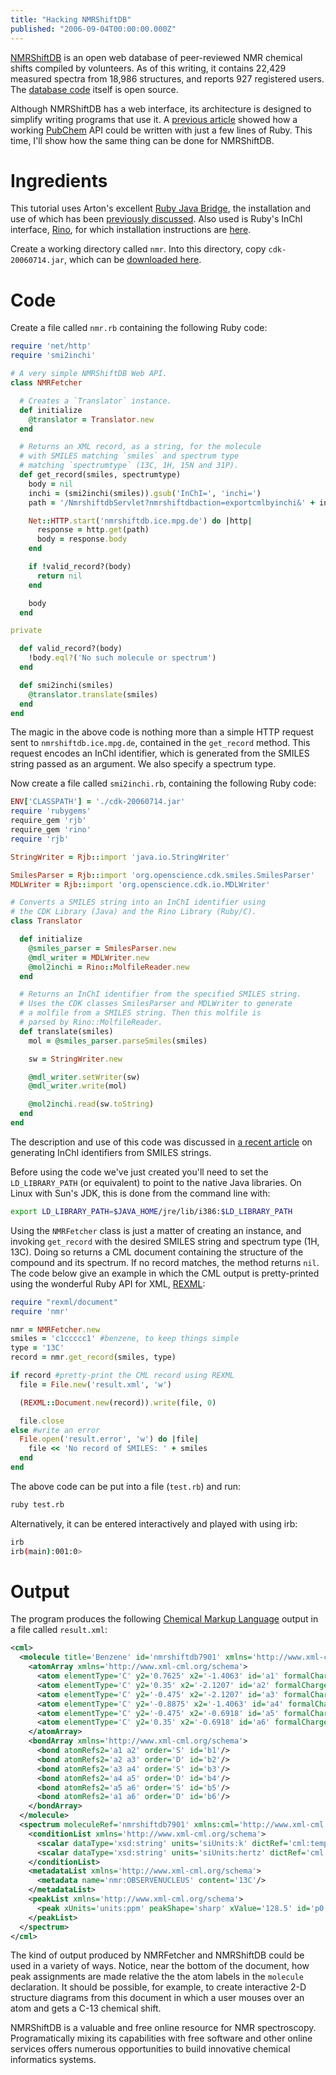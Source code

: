 ```yaml
---
title: "Hacking NMRShiftDB"
published: "2006-09-04T00:00:00.000Z"
---
```


<a href="http://nmrshiftdb.org">NMRShiftDB</a> is an open web database of peer-reviewed NMR chemical shifts compiled by volunteers. As of this writing, it contains 22,429 measured spectra from 18,986 structures, and reports 927 registered users. The <a href="http://sourceforge.net/projects/nmrshiftdb/">database code</a> itself is open source.

Although NMRShiftDB has a web interface, its architecture is designed to simplify writing programs that use it. A <a href="http://depth-first.com/articles/2006/08/30/hacking-pubchem-with-ruby">previous article</a> showed how a working <a href="http://pubchem.ncbi.nlm.nih.gov/">PubChem</a> API could be written with just a few lines of Ruby. This time, I'll show how the same thing can be done for NMRShiftDB.

# Ingredients

This tutorial uses Arton's excellent <a href="http://rjb.rubyforge.org/">Ruby Java Bridge</a>, the installation and use of which has been <a href="http://depth-first.com/articles/2006/08/26/scripting-java-libraries-with-ruby-java-bridge">previously discussed</a>. Also used is Ruby's InChI interface, <a href="http://rubyforge.org/projects/rino">Rino</a>, for which installation instructions are <a href="http://depth-first.com/articles/2006/08/17/ruby-and-inchi-the-rino-library">here</a>.

Create a working directory called `nmr`. Into this directory, copy `cdk-20060714.jar`, which can be <a href="http://prdownloads.sourceforge.net/cdk/cdk-20060714.jar?download">downloaded here</a>.

# Code

Create a file called `nmr.rb` containing the following Ruby code:

```ruby
require 'net/http'
require 'smi2inchi'

# A very simple NMRShiftDB Web API.
class NMRFetcher

  # Creates a `Translator` instance.
  def initialize
    @translator = Translator.new
  end

  # Returns an XML record, as a string, for the molecule
  # with SMILES matching `smiles` and spectrum type
  # matching `spectrumtype` (13C, 1H, 15N and 31P).
  def get_record(smiles, spectrumtype)
    body = nil
    inchi = (smi2inchi(smiles)).gsub('InChI=', 'inchi=')
    path = '/NmrshiftdbServlet?nmrshiftdbaction=exportcmlbyinchi&' + inchi + '&spectrumtype=' + spectrumtype

    Net::HTTP.start('nmrshiftdb.ice.mpg.de') do |http|
      response = http.get(path)
      body = response.body
    end

    if !valid_record?(body)
      return nil
    end

    body
  end

private

  def valid_record?(body)
    !body.eql?('No such molecule or spectrum')
  end

  def smi2inchi(smiles)
    @translator.translate(smiles)
  end
end
```

The magic in the above code is nothing more than a simple HTTP request sent to `nmrshiftdb.ice.mpg.de`, contained in the `get_record` method. This request encodes an InChI identifier, which is generated from the SMILES string passed as an argument. We also specify a spectrum type.

Now create a file called `smi2inchi.rb`, containing the following Ruby code:

```rb
ENV['CLASSPATH'] = './cdk-20060714.jar'
require 'rubygems'
require_gem 'rjb'
require_gem 'rino'
require 'rjb'

StringWriter = Rjb::import 'java.io.StringWriter'

SmilesParser = Rjb::import 'org.openscience.cdk.smiles.SmilesParser'
MDLWriter = Rjb::import 'org.openscience.cdk.io.MDLWriter'

# Converts a SMILES string into an InChI identifier using
# the CDK Library (Java) and the Rino Library (Ruby/C).
class Translator

  def initialize
    @smiles_parser = SmilesParser.new
    @mdl_writer = MDLWriter.new
    @mol2inchi = Rino::MolfileReader.new
  end

  # Returns an InChI identifier from the specified SMILES string.
  # Uses the CDK classes SmilesParser and MDLWriter to generate
  # a molfile from a SMILES string. Then this molfile is
  # parsed by Rino::MolfileReader.
  def translate(smiles)
    mol = @smiles_parser.parseSmiles(smiles)

    sw = StringWriter.new

    @mdl_writer.setWriter(sw)
    @mdl_writer.write(mol)

    @mol2inchi.read(sw.toString)
  end
end
```

The description and use of this code was discussed in <a href="http://depth-first.com/articles/2006/08/26/from-smiles-to-inchi-rino-cdk-and-java-ruby-bridge">a recent article</a> on generating InChI identifiers from SMILES strings.

Before using the code we've just created you'll need to set the `LD_LIBRARY_PATH` (or equivalent) to point to the native Java libraries. On Linux with Sun's JDK, this is done from the command line with:

```bash
export LD_LIBRARY_PATH=$JAVA_HOME/jre/lib/i386:$LD_LIBRARY_PATH
```

Using the `NMRFetcher` class is just a matter of creating an instance, and invoking `get_record` with the desired SMILES string and spectrum type (1H, 13C). Doing so returns a CML document containing the structure of the compound and its spectrum. If no record matches, the method returns `nil`. The code below give an example in which the CML output is pretty-printed using the wonderful Ruby API for XML, <a href="http://www.germane-software.com/software/rexml/">REXML</a>:

```ruby
require "rexml/document"
require 'nmr'

nmr = NMRFetcher.new
smiles = 'c1ccccc1' #benzene, to keep things simple
type = '13C'
record = nmr.get_record(smiles, type)

if record #pretty-print the CML record using REXML
  file = File.new('result.xml', 'w')

  (REXML::Document.new(record)).write(file, 0)

  file.close
else #write an error
  File.open('result.error', 'w') do |file|
    file << 'No record of SMILES: ' + smiles
  end
end
```

The above code can be put into a file (`test.rb`) and run:

```bash
ruby test.rb
```

Alternatively, it can be entered interactively and played with using irb:

```bash
irb
irb(main):001:0>
```

# Output

The program produces the following <a href="http://www.xml-cml.org/">Chemical Markup Language</a> output in a file called `result.xml`:

```xml
<cml>
  <molecule title='Benzene' id='nmrshiftdb7901' xmlns='http://www.xml-cml.org/schema/cml2/core'>
    <atomArray xmlns='http://www.xml-cml.org/schema'>
      <atom elementType='C' y2='0.7625' x2='-1.4063' id='a1' formalCharge='0' hydrogenCount='0'/>
      <atom elementType='C' y2='0.35' x2='-2.1207' id='a2' formalCharge='0' hydrogenCount='0'/>
      <atom elementType='C' y2='-0.475' x2='-2.1207' id='a3' formalCharge='0' hydrogenCount='0'/>
      <atom elementType='C' y2='-0.8875' x2='-1.4063' id='a4' formalCharge='0' hydrogenCount='0'/>
      <atom elementType='C' y2='-0.475' x2='-0.6918' id='a5' formalCharge='0' hydrogenCount='0'/>
      <atom elementType='C' y2='0.35' x2='-0.6918' id='a6' formalCharge='0' hydrogenCount='0'/>
    </atomArray>
    <bondArray xmlns='http://www.xml-cml.org/schema'>
      <bond atomRefs2='a1 a2' order='S' id='b1'/>
      <bond atomRefs2='a2 a3' order='D' id='b2'/>
      <bond atomRefs2='a3 a4' order='S' id='b3'/>
      <bond atomRefs2='a4 a5' order='D' id='b4'/>
      <bond atomRefs2='a5 a6' order='S' id='b5'/>
      <bond atomRefs2='a1 a6' order='D' id='b6'/>
    </bondArray>
  </molecule>
  <spectrum moleculeRef='nmrshiftdb7901' xmlns:cml='http://www.xml-cml.org/dict/cml' xmlns:cmlDict='http://www.xml-cml.org/dict/cmlDict' xmlns:siUnits='http://www.xml-cml.org/units/siUnits' type='NMR' xmlns:macie='http://www.xml-cml.org/dict/macie' xmlns:units='http://www.xml-cml.org/units/units' id='nmrshiftdb15502' xmlns:subst='http://www.xml-cml.org/dict/substDict' xmlns:nmr='http://www.nmrshiftdb.org/dict' xmlns='http://www.xml-cml.org/schema/cml2/spect'>
    <conditionList xmlns='http://www.xml-cml.org/schema'>
      <scalar dataType='xsd:string' units='siUnits:k' dictRef='cml:temp'>298</scalar>
      <scalar dataType='xsd:string' units='siUnits:hertz' dictRef='cml:field'>Unreported</scalar>
    </conditionList>
    <metadataList xmlns='http://www.xml-cml.org/schema'>
      <metadata name='nmr:OBSERVENUCLEUS' content='13C'/>
    </metadataList>
    <peakList xmlns='http://www.xml-cml.org/schema'>
      <peak xUnits='units:ppm' peakShape='sharp' xValue='128.5' id='p0' atomRefs='a1 a2 a3 a4 a5 a6'/>
    </peakList>
  </spectrum>
</cml>
```

The kind of output produced by NMRFetcher and NMRShiftDB could be used in a variety of ways. Notice, near the bottom of the document, how peak assignments are made relative the the atom labels in the `molecule` declaration. It should be possible, for example, to create interactive 2-D structure diagrams from this document in which a user mouses over an atom and gets a C-13 chemical shift.

NMRShiftDB is a valuable and free online resource for NMR spectroscopy. Programatically mixing its capabilities with free software and other online services offers numerous opportunities to build innovative chemical informatics systems.